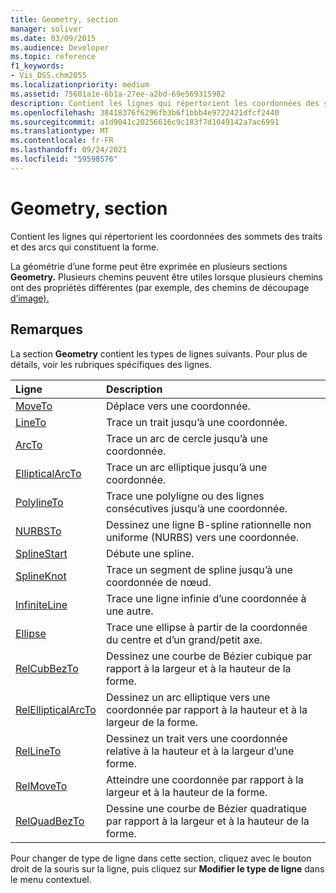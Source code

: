 ```yaml
---
title: Geometry, section
manager: soliver
ms.date: 03/09/2015
ms.audience: Developer
ms.topic: reference
f1_keywords:
- Vis_DSS.chm2055
ms.localizationpriority: medium
ms.assetid: 75601a1e-6b1a-27ee-a2bd-69e569315982
description: Contient les lignes qui répertorient les coordonnées des sommets des traits et des arcs qui constituent la forme.
ms.openlocfilehash: 38418376f6296fb3b6f1bbb4e9722421dfcf2440
ms.sourcegitcommit: a1d9041c20256616c9c183f7d1049142a7ac6991
ms.translationtype: MT
ms.contentlocale: fr-FR
ms.lasthandoff: 09/24/2021
ms.locfileid: "59598576"
---
```

# <a name="geometry-section"></a>Geometry, section

Contient les lignes qui répertorient les coordonnées des sommets des traits et des arcs qui constituent la forme. 
  
La géométrie d’une forme peut être exprimée en plusieurs sections **Geometry.** Plusieurs chemins peuvent être utiles lorsque plusieurs chemins ont des propriétés différentes (par exemple, des chemins de découpage [d’image).](clippingpath-cell-foreign-image-info-section.md) 
  
## <a name="remarks"></a>Remarques

La section **Geometry** contient les types de lignes suivants. Pour plus de détails, voir les rubriques spécifiques des lignes. 
  
|Ligne|Description|
|:-----|:-----|
|[MoveTo](moveto-row-geometry-section.md) <br/> |Déplace vers une coordonnée.  <br/> |
|[LineTo](lineto-row-geometry-section.md) <br/> |Trace un trait jusqu’à une coordonnée.  <br/> |
|[ArcTo](arcto-row-geometry-section.md) <br/> |Trace un arc de cercle jusqu’à une coordonnée.  <br/> |
|[EllipticalArcTo](ellipticalarcto-row-geometry-section.md) <br/> |Trace un arc elliptique jusqu’à une coordonnée.  <br/> |
|[PolylineTo](polylineto-row-geometry-section.md) <br/> |Trace une polyligne ou des lignes consécutives jusqu’à une coordonnée.  <br/> |
|[NURBSTo](nurbsto-row-geometry-section.md) <br/> |Dessinez une ligne B-spline rationnelle non uniforme (NURBS) vers une coordonnée.  <br/> |
|[SplineStart](splinestart-row-geometry-section.md) <br/> |Débute une spline.  <br/> |
|[SplineKnot](splineknot-row-geometry-section.md) <br/> |Trace un segment de spline jusqu’à une coordonnée de nœud.  <br/> |
|[InfiniteLine](infiniteline-row-geometry-section.md) <br/> |Trace une ligne infinie d’une coordonnée à une autre.  <br/> |
|[Ellipse](ellipse-row-geometry-section.md) <br/> |Trace une ellipse à partir de la coordonnée du centre et d’un grand/petit axe.  <br/> |
|[RelCubBezTo](relcubbezto-row-geometry-section.md) <br/> |Dessinez une courbe de Bézier cubique par rapport à la largeur et à la hauteur de la forme.  <br/> |
|[RelEllipticalArcTo](relellipticalarcto-row-geometry-section.md) <br/> |Dessinez un arc elliptique vers une coordonnée par rapport à la hauteur et à la largeur de la forme.  <br/> |
|[RelLineTo](rellineto-row-geometry-section.md) <br/> |Dessinez un trait vers une coordonnée relative à la hauteur et à la largeur d’une forme.  <br/> |
|[RelMoveTo](relmoveto-row-geometry-section.md) <br/> |Atteindre une coordonnée par rapport à la largeur et à la hauteur de la forme.  <br/> |
|[RelQuadBezTo](relquadbezto-row-geometry-section.md) <br/> |Dessine une courbe de Bézier quadratique par rapport à la largeur et à la hauteur de la forme.  <br/> |
   
Pour changer de type de ligne dans cette section, cliquez avec le bouton droit de la souris sur la ligne, puis cliquez sur **Modifier le type de ligne** dans le menu contextuel. 
  

